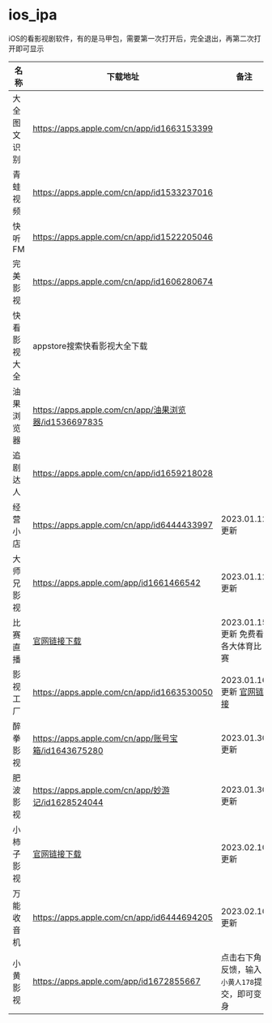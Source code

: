 # ios_ipa
iOS的看影视剧软件，有的是马甲包，需要第一次打开后，完全退出，再第二次打开即可显示



| 名称 | 下载地址 | 备注 |
| ---  | --- | --- |
| 大全图文识别  | https://apps.apple.com/cn/app/id1663153399 |  |
| 青蛙视频  | https://apps.apple.com/cn/app/id1533237016 | |
| 快听FM  | https://apps.apple.com/cn/app/id1522205046 |  |
| 完美影视  | https://apps.apple.com/cn/app/id1606280674 |  |
| 快看影视大全 | appstore搜索快看影视大全下载|  |
| 油果浏览器|https://apps.apple.com/cn/app/油果浏览器/id1536697835|  |
| 追剧达人 |https://apps.apple.com/cn/app/id1659218028|  |
| 经营小店 |https://apps.apple.com/cn/app/id6444433997| 2023.01.12更新|
| 大师兄影视|https://apps.apple.com/app/id1661466542|2023.01.12更新|
| 比赛直播|[官网链接下载](http://share.bszb6688.com/?invit_code=_CKGVmyf)|2023.01.15更新 免费看各大体育比赛|
| 影视工厂 |https://apps.apple.com/cn/app/id1663530050 |2023.01.16更新 [官网链接](https://www.ysgc.fun) |
| 醉拳影视 | https://apps.apple.com/cn/app/账号宝箱/id1643675280 | 2023.01.30更新 |
| 肥波影视 | https://apps.apple.com/cn/app/妙游记/id1628524044 | 2023.01.30更新 |
| 小柿子影视 | [官网链接下载](https://www.xszys.com) | 2023.02.10更新 |
| 万能收音机 | https://apps.apple.com/cn/app/id6444694205 | 2023.02.10更新 |
| 小黄影视 | https://apps.apple.com/app/id1672855667 | 点击右下角反馈，输入`小黄人178`提交，即可变身 |
